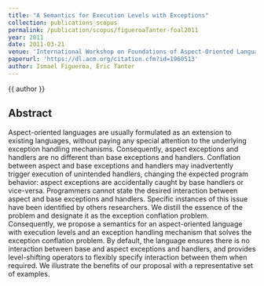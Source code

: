 ```yaml
---
title: "A Semantics for Execution Levels with Exceptions"
collection: publications_scopus
permalink: /publication/scopus/figueroaTanter-foal2011
year: 2011
date: 2011-03-21
venue: 'International Workshop on Foundations of Aspect-Oriented Languages'
paperurl: 'https://dl.acm.org/citation.cfm?id=1960513'
author: Ismael Figueroa, Éric Tanter
---
```


{{ author }}

## Abstract

Aspect-oriented languages are usually formulated as an extension to existing
languages, without paying any special attention to the underlying exception
handling mechanisms. Consequently, aspect exceptions and handlers are no
different than base exceptions and handlers. Conflation between aspect and base
exceptions and handlers may inadvertently trigger execution of unintended
handlers, changing the expected program behavior: aspect exceptions are
accidentally caught by base handlers or vice-versa. Programmers cannot state
the desired interaction between aspect and base exceptions and handlers.
Specific instances of this issue have been identified by others researchers. We
distill the essence of the problem and designate it as the exception conflation
problem. Consequently, we propose a semantics for an aspect-oriented language
with execution levels and an exception handling mechanism that solves the
exception conflation problem. By default, the language ensures there is no
interaction between base and aspect exceptions and handlers, and provides
level-shifting operators to flexibly specify interaction between them when
required. We illustrate the benefits of our proposal with a representative set
of examples.
